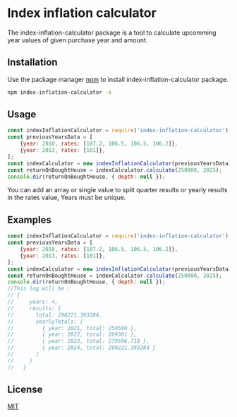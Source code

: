 # Index inflation calculator

The index-inflation-calculator package is a tool to calculate upcomming year values of given purchase year and amount.

## Installation

Use the package manager [npm](https://www.npmjs.com/get-npm) to install index-inflation-calculator package.

```bash
npm index-inflation-calculator -s
```

## Usage

```javascript
const indexInflationCalculator = require('index-inflation-calculator');
const previousYearsData = [
    {year: 2010, rates: [107.2, 106.5, 106.5, 106.2]},
    {year: 2013, rates: [101]},  
];
const indexCalculator = new indexInflationCalculator(previousYearsData);
const returnOnBoughtHouse = indexCalculator.calculate(250000, 2025);
console.dir(returnOnBoughtHouse, { depth: null });
```

You can add an array or single value to split quarter results or yearly results in the rates value, Years must be unique.

## Examples
```javascript
const indexInflationCalculator = require('index-inflation-calculator');
const previousYearsData = [
    {year: 2010, rates: [107.2, 106.5, 106.5, 106.2]},
    {year: 2013, rates: [101]},  
];
const indexCalculator = new indexInflationCalculator(previousYearsData);
const returnOnBoughtHouse = indexCalculator.calculate(250000, 2025);
console.dir(returnOnBoughtHouse, { depth: null });
//This log will be : 
// {
//     years: 4,
//     results: {
//       total: 290221.393284,
//       yearlyTotals: [
//         { year: 2021, total: 259500 },
//         { year: 2022, total: 269361 },
//         { year: 2023, total: 279596.718 },
//         { year: 2024, total: 290221.393284 }
//       ]
//     }
//   }
```

## License
[MIT](https://choosealicense.com/licenses/mit/)